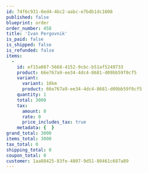 ```yaml
---
id: 74f6c931-0ed4-4bc2-aabc-e7bdb1dc1608
published: false
blueprint: order
order_number: 458
title: 'Ivan Pergovnik'
is_paid: false
is_shipped: false
is_refunded: false
items:
  -
    id: ef15a087-5668-4152-9cbc-b51af5249733
    product: 66e767a9-ee34-4dc4-8681-d09bb59f0cf5
    variant:
      variant: 10km
      product: 66e767a9-ee34-4dc4-8681-d09bb59f0cf5
    quantity: 1
    total: 3000
    tax:
      amount: 0
      rate: 0
      price_includes_tax: true
    metadata: {  }
grand_total: 3000
items_total: 3000
tax_total: 0
shipping_total: 0
coupon_total: 0
customer: 1aa88425-83fe-4807-9d51-80461c687a89
---
```

